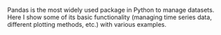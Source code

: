 Pandas is the most widely used package in Python to manage datasets. Here I show some of its basic functionality (managing time series data, different plotting methods, etc.) with various examples.

<object type="text/html" data="pandas-notebook.html" width="100%" height="500"></object>

<a name="bottom"></A>
